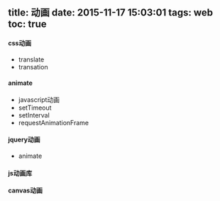 title: 动画
date: 2015-11-17 15:03:01
tags: web
toc: true
---
#### css动画
* translate
* transation
#### animate
* javascript动画
* setTimeout
* setInterval
* requestAnimationFrame
#### jquery动画
* animate
#### js动画库
#### canvas动画